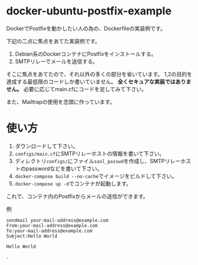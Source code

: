 # docker-ubuntu-postfix-example
DockerでPostfixを動かしたい人の為の、Dockerfileの実装例です。

下記の二点に焦点をあてた実装例です。
1. Debian系のDockerコンテナにPostfixをインストールする。
2. SMTPリレーでメールを送信する。

そこに焦点をあてたので、それ以外の多くの部分を省いています。
1,2の目的を達成する最低限のコードしか書いていません。
**全くセキュアな実装ではありません。**
必要に応じてmain.cfにコードを足してみて下さい。

また、Mailtrapの使用を念頭に作っています。

# 使い方
1. ダウンロードして下さい。
2. `configs/main.cf`にSMTPリレーホストの情報を書いて下さい。
3. ディレクトリ`configs/`にファイル`sasl_passwd`を作成し、SMTPリレーホストのpasswordなどを書いて下さい。
4. `docker-compose build --no-cache`でイメージをビルドして下さい。
5. `docker-compose up -d`でコンテナが起動します。

これで、コンテナ内のPostfixからメールの送信ができます。

例
```
sendmail your-mail-address@example.com
From:your-mail-address@example.com
To:your-mail-address@example.com
Subject:Hello World

Hello World

.
```
